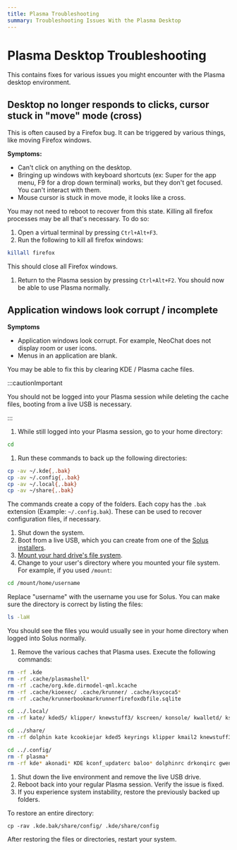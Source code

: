 ```yaml
---
title: Plasma Troubleshooting
summary: Troubleshooting Issues With the Plasma Desktop
---
```


# Plasma Desktop Troubleshooting

This contains fixes for various issues you might encounter with the Plasma desktop environment.

## Desktop no longer responds to clicks, cursor stuck in "move" mode (cross)

This is often caused by a Firefox bug. It can be triggered by various things, like moving Firefox windows.

**Symptoms:**
- Can't click on anything on the desktop.
- Bringing up windows with keyboard shortcuts (ex: Super for the app menu, F9 for a drop down terminal) works, but they don't get focused. You can't interact with them.
- Mouse cursor is stuck in move mode, it looks like a cross.

You may not need to reboot to recover from this state. Killing all firefox processes may be all that's necessary. To do so:

1. Open a virtual terminal by pressing `Ctrl+Alt+F3`.
1. Run the following to kill all firefox windows:
  ```bash
  killall firefox
  ```
  This should close all Firefox windows.
1. Return to the Plasma session by pressing `Ctrl+Alt+F2`.
  You should now be able to use Plasma normally.

## Application windows look corrupt / incomplete

**Symptoms**
- Application windows look corrupt. For example, NeoChat does not display room or user icons.
- Menus in an application are blank.

You may be able to fix this by clearing KDE / Plasma cache files.

:::cautionImportant

You should not be logged into your Plasma session while deleting the cache files, booting from a live USB is necessary.

:::

1. While still logged into your Plasma session, go to your home directory:
  ```bash
  cd
  ```
1. Run these commands to back up the following directories:
  ```bash
  cp -av ~/.kde{,.bak}
  cp -av ~/.config{,.bak}
  cp -av ~/.local{,.bak}
  cp -av ~/share{,.bak}
  ```
  The commands create a copy of the folders. Each copy has the `.bak` extension (Example: `~/.config.bak`). These can be used to recover configuration files, if necessary.
1. Shut down the system.
1. Boot from a live USB, which you can create from one of the [Solus installers](https://getsol.us/download/).
1. [Mount your hard drive's file system](./boot-rescue.md#mounting-your-system).
1. Change to your user's directory where you mounted your file system. For example, if you used `/mount`:
  ```bash
  cd /mount/home/username
  ```
  Replace "username" with the username you use for Solus.
  You can make sure the directory is correct by listing the files:
  ```bash
  ls -laH
  ```
  You should see the files you would usually see in your home directory when logged into Solus normally.
1. Remove the various caches that Plasma uses.
  Execute the following commands:
  ```bash
  rm -rf .kde
  rm -rf .cache/plasmashell*
  rm -rf .cache/org.kde.dirmodel-qml.kcache
  rm -rf .cache/kioexec/ .cache/krunner/ .cache/ksycoca5*
  rm -rf .cache/krunnerbookmarkrunnerfirefoxdbfile.sqlite

  cd ../.local/
  rm -rf kate/ kded5/ klipper/ knewstuff3/ kscreen/ konsole/ kwalletd/ ksysguard/ kmail2/ kcookiejar/ kactivitymanagerd/

  cd ../share/
  rm -rf dolphin kate kcookiejar kded5 keyrings klipper kmail2 knewstuff3 konsole kscreen ksysguard kwalletd kxmlgui5 plasma_engine_comic plasma plasma_notes org.kde.gwenview

  cd ../.config/
  rm -f plasma*
  rm -rf kde* akonadi* KDE kconf_updaterc baloo* dolphinrc drkonqirc gwenviewrc kmail2rc k*rc katemetainfos
  ```
1. Shut down the live environment and remove the live USB drive.
1. Reboot back into your regular Plasma session. Verify the issue is fixed.
1. If you experience system instability, restore the previously backed up folders.

  To restore an entire directory:
  ```
  cp -rav .kde.bak/share/config/ .kde/share/config
  ```
  After restoring the files or directories, restart your system.